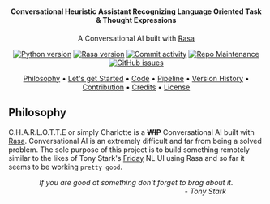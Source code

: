 <h1 align="center">
  <h4 align="center">Conversational Heuristic Assistant Recognizing Language Oriented Task & Thought Expressions</h4>
</h1>

<p align="center">
  A Conversational AI built with <a href="https://rasa.com/">Rasa</a>
</p>

<p align="center">
    <!-- Python version -->
    <a href="https://www.python.org/downloads/release/python-365/"><img src="https://img.shields.io/pypi/pyversions/rasa" alt="Python version"/></a>
    <!-- Rasa version -->
    <a href="https://pypi.org/project/rasa/"><img src="https://img.shields.io/pypi/v/rasa.svg?label=rasa" alt="Rasa version"/></a>
    <!-- Last commit -->
    <a href="https://github.com/xames3/charlotte/commits/master"><imgM src="https://img.shields.io/github/last-commit/xames3/charlotte.svg" alt="Last commit"/></a>
    <!-- Commit activity  -->
    <a href="https://github.com/xames3/charlotte/"><img src="https://img.shields.io/github/last-commit/xames3/charlotte" alt="Commit activity"/></a>
    <!-- Maintenance  -->
    <a href="https://github.com/xames3/charlotte/"><img src="https://img.shields.io/maintenance/yes/2019" alt="Repo Maintenance"/></a>
    <!-- GitHub issues -->
    <a href="https://github.com/xames3/charlotte/issues"><img src="https://img.shields.io/github/issues/xames3/charlotte" alt="GitHub issues"/></a>
</p>

<p align="center">
  <a href="#philosophy">Philosophy</a> •
  <a href="#lets-get-started">Let's get Started</a> •
  <a href="#code">Code</a> •
  <a href="#pipeline">Pipeline</a> •
  <a href="#version-history">Version History</a> •
  <a href="#contribution">Contribution</a> •
  <a href="#credits">Credits</a> •
  <a href="#license">License</a>
</p>

## Philosophy

C.H.A.R.L.O.T.T.E or simply Charlotte is a ~~**WIP**~~ Conversational AI built with <a href="https://rasa.com/">Rasa</a>. Conversational AI is an extremely difficult and far from being a solved problem.
The sole purpose of this project is to build something remotely similar to the likes of Tony Stark's <a href="https://ironman.fandom.com/wiki/F.R.I.D.A.Y.">Friday</a> NL UI using Rasa and so far it seems to be working  `pretty good`.

<p align="center"><i>If you are good at something don't forget to brag about it.<br>
&emsp;&emsp;&emsp;&emsp;&emsp;&emsp;&emsp;&emsp;&emsp;&emsp;&emsp;&emsp;&emsp;&emsp;&emsp;&emsp;&emsp;&emsp;&emsp;&ensp;- Tony Stark</i>

